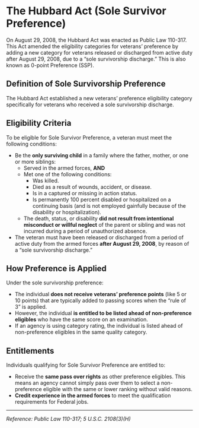 # The Hubbard Act (Sole Survivor Preference)

On August 29, 2008, the Hubbard Act was enacted as Public Law 110-317. This Act amended the eligibility categories for veterans’ preference by adding a new category for veterans released or discharged from active duty after August 29, 2008, due to a “sole survivorship discharge.” This is also known as 0-point Preference (SSP).

## Definition of Sole Survivorship Preference

The Hubbard Act established a new veterans’ preference eligibility category specifically for veterans who received a sole survivorship discharge.

## Eligibility Criteria

To be eligible for Sole Survivor Preference, a veteran must meet the following conditions:

*   Be the **only surviving child** in a family where the father, mother, or one or more siblings:
    *   Served in the armed forces, **AND**
    *   Met one of the following conditions:
        *   Was killed.
        *   Died as a result of wounds, accident, or disease.
        *   Is in a captured or missing in action status.
        *   Is permanently 100 percent disabled or hospitalized on a continuing basis (and is not employed gainfully because of the disability or hospitalization).
    *   The death, status, or disability **did not result from intentional misconduct or willful neglect** of the parent or sibling and was not incurred during a period of unauthorized absence.
*   The veteran must have been released or discharged from a period of active duty from the armed forces **after August 29, 2008**, by reason of a “sole survivorship discharge.”

## How Preference is Applied

Under the sole survivorship preference:

*   The individual **does not receive veterans’ preference points** (like 5 or 10 points) that are typically added to passing scores when the “rule of 3” is applied.
*   However, the individual **is entitled to be listed ahead of non-preference eligibles** who have the same score on an examination.
*   If an agency is using category rating, the individual is listed ahead of non-preference eligibles in the same quality category.

## Entitlements

Individuals qualifying for Sole Survivor Preference are entitled to:

*   Receive the **same pass over rights** as other preference eligibles. This means an agency cannot simply pass over them to select a non-preference eligible with the same or lower ranking without valid reasons.
*   **Credit experience in the armed forces** to meet the qualification requirements for Federal jobs.

---
*Reference: Public Law 110-317; 5 U.S.C. 2108(3)(H)*

